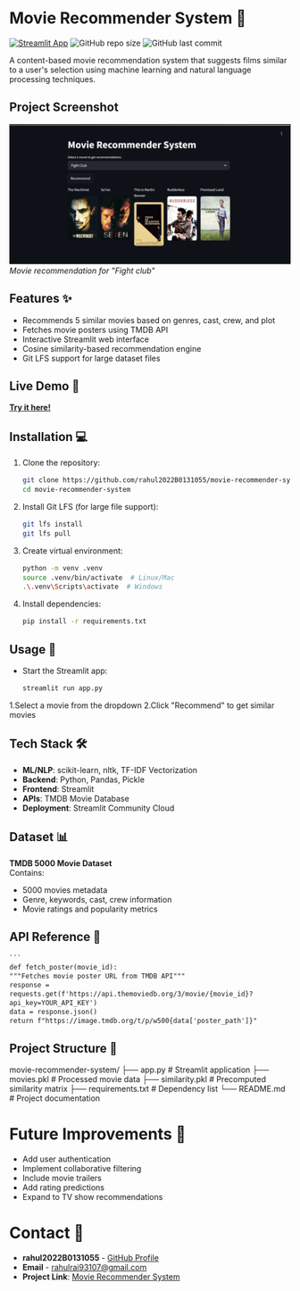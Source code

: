 # Movie Recommender System 🎥

[![Streamlit App](https://static.streamlit.io/badges/streamlit_badge_black_white.svg)](https://movie-recommender-system-rrut.streamlit.app/)
![GitHub repo size](https://img.shields.io/github/repo-size/rahul2022B0131055/movie-recommender-system)
![GitHub last commit](https://img.shields.io/github/last-commit/rahul2022B0131055/movie-recommender-system)

A content-based movie recommendation system that suggests films similar to a user's selection using machine learning and natural language processing techniques.

## Project Screenshot
![Home Page Screenshot](./demo.png)  
*Movie recommendation for "Fight club"*

## Features ✨
- Recommends 5 similar movies based on genres, cast, crew, and plot
- Fetches movie posters using TMDB API
- Interactive Streamlit web interface
- Cosine similarity-based recommendation engine
- Git LFS support for large dataset files

## Live Demo 🔗
**[Try it here!](https://movie-recommender-system-rrut.streamlit.app/)**

## Installation 💻
1. Clone the repository:
   ```bash
   git clone https://github.com/rahul2022B0131055/movie-recommender-system.git
   cd movie-recommender-system

2. Install Git LFS (for large file support):
   ```bash
   git lfs install
   git lfs pull

3. Create virtual environment:
   ```bash
   python -m venv .venv
   source .venv/bin/activate  # Linux/Mac
   .\.venv\Scripts\activate  # Windows

4. Install dependencies:
   ```bash
   pip install -r requirements.txt

## Usage 🚀
- Start the Streamlit app:
    ```bash
    streamlit run app.py

1.Select a movie from the dropdown
2.Click "Recommend" to get similar movies

## Tech Stack 🛠️  
- **ML/NLP**: scikit-learn, nltk, TF-IDF Vectorization  
- **Backend**: Python, Pandas, Pickle  
- **Frontend**: Streamlit  
- **APIs**: TMDB Movie Database  
- **Deployment**: Streamlit Community Cloud  

## Dataset 📊  
**TMDB 5000 Movie Dataset**  
Contains:  
- 5000 movies metadata  
- Genre, keywords, cast, crew information  
- Movie ratings and popularity metrics  

## API Reference 🔌  
    ```
    def fetch_poster(movie_id):
    """Fetches movie poster URL from TMDB API"""
    response = requests.get(f'https://api.themoviedb.org/3/movie/{movie_id}?api_key=YOUR_API_KEY')
    data = response.json()
    return f"https://image.tmdb.org/t/p/w500{data['poster_path']}"


## Project Structure 📂  
movie-recommender-system/
├── app.py # Streamlit application
├── movies.pkl # Processed movie data
├── similarity.pkl # Precomputed similarity matrix
├── requirements.txt # Dependency list
└── README.md # Project documentation

# Future Improvements 🔮  
- Add user authentication  
- Implement collaborative filtering  
- Include movie trailers  
- Add rating predictions  
- Expand to TV show recommendations  

# Contact 📧  
- **rahul2022B0131055** - [GitHub Profile](https://github.com/rahul2022B0131055)  
- **Email** - rahulrai93107@gmail.com  
- **Project Link**: [Movie Recommender System](https://github.com/rahul2022B0131055/movie-recommender-system)  

